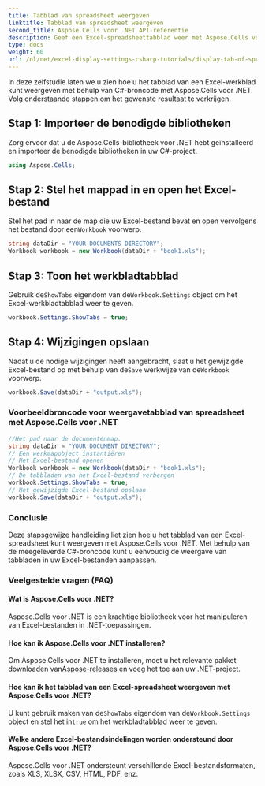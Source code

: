 ```yaml
---
title: Tabblad van spreadsheet weergeven
linktitle: Tabblad van spreadsheet weergeven
second_title: Aspose.Cells voor .NET API-referentie
description: Geef een Excel-spreadsheettabblad weer met Aspose.Cells voor .NET.
type: docs
weight: 60
url: /nl/net/excel-display-settings-csharp-tutorials/display-tab-of-spreadsheet/
---
```

In deze zelfstudie laten we u zien hoe u het tabblad van een Excel-werkblad kunt weergeven met behulp van C#-broncode met Aspose.Cells voor .NET. Volg onderstaande stappen om het gewenste resultaat te verkrijgen.

## Stap 1: Importeer de benodigde bibliotheken

Zorg ervoor dat u de Aspose.Cells-bibliotheek voor .NET hebt geïnstalleerd en importeer de benodigde bibliotheken in uw C#-project.

```csharp
using Aspose.Cells;
```

## Stap 2: Stel het mappad in en open het Excel-bestand

 Stel het pad in naar de map die uw Excel-bestand bevat en open vervolgens het bestand door een`Workbook` voorwerp.

```csharp
string dataDir = "YOUR DOCUMENTS DIRECTORY";
Workbook workbook = new Workbook(dataDir + "book1.xls");
```

## Stap 3: Toon het werkbladtabblad

 Gebruik de`ShowTabs` eigendom van de`Workbook.Settings` object om het Excel-werkbladtabblad weer te geven.

```csharp
workbook.Settings.ShowTabs = true;
```

## Stap 4: Wijzigingen opslaan

 Nadat u de nodige wijzigingen heeft aangebracht, slaat u het gewijzigde Excel-bestand op met behulp van de`Save` werkwijze van de`Workbook` voorwerp.

```csharp
workbook.Save(dataDir + "output.xls");
```

### Voorbeeldbroncode voor weergavetabblad van spreadsheet met Aspose.Cells voor .NET 

```csharp
//Het pad naar de documentenmap.
string dataDir = "YOUR DOCUMENT DIRECTORY";
// Een werkmapobject instantiëren
// Het Excel-bestand openen
Workbook workbook = new Workbook(dataDir + "book1.xls");
// De tabbladen van het Excel-bestand verbergen
workbook.Settings.ShowTabs = true;
// Het gewijzigde Excel-bestand opslaan
workbook.Save(dataDir + "output.xls");
```

### Conclusie

Deze stapsgewijze handleiding liet zien hoe u het tabblad van een Excel-spreadsheet kunt weergeven met Aspose.Cells voor .NET. Met behulp van de meegeleverde C#-broncode kunt u eenvoudig de weergave van tabbladen in uw Excel-bestanden aanpassen.

### Veelgestelde vragen (FAQ)

#### Wat is Aspose.Cells voor .NET?

Aspose.Cells voor .NET is een krachtige bibliotheek voor het manipuleren van Excel-bestanden in .NET-toepassingen.

#### Hoe kan ik Aspose.Cells voor .NET installeren?

 Om Aspose.Cells voor .NET te installeren, moet u het relevante pakket downloaden van[Aspose-releases](https://releases/aspose.com/cells/net/) en voeg het toe aan uw .NET-project.

#### Hoe kan ik het tabblad van een Excel-spreadsheet weergeven met Aspose.Cells voor .NET?

 U kunt gebruik maken van de`ShowTabs` eigendom van de`Workbook.Settings` object en stel het in`true` om het werkbladtabblad weer te geven.

#### Welke andere Excel-bestandsindelingen worden ondersteund door Aspose.Cells voor .NET?

Aspose.Cells voor .NET ondersteunt verschillende Excel-bestandsformaten, zoals XLS, XLSX, CSV, HTML, PDF, enz.
